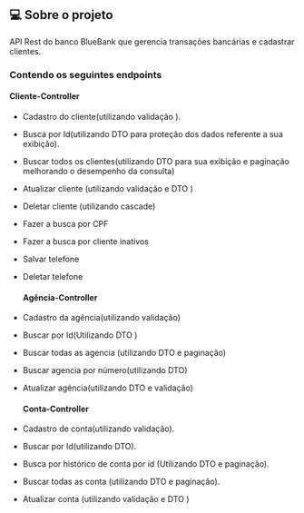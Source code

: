 ##  💻 Sobre o projeto
API  Rest  do banco  BlueBank  que gerencia transações  bancárias e cadastrar clientes.

###  Contendo os seguintes  endpoints


  #### Cliente-Controller
  
- Cadastro do cliente(utilizando validação ).

- Busca por Id(utilizando DTO para proteção dos dados referente a sua exibição).

- Buscar todos os clientes(utilizando DTO para sua exibição e paginação melhorando o 
desempenho da consulta)

- Atualizar cliente (utilizando validação e DTO )

- Deletar cliente (utilizando cascade)

- Fazer a busca por CPF

- Fazer a busca por cliente inativos

- Salvar telefone

- Deletar telefone



  #### Agência-Controller

- Cadastro da agência(utilizando validação)

- Buscar por Id(Utilizando DTO )

- Buscar todas as agencia (utilizando DTO e paginação)

- Buscar agencia por número(utilizando DTO)

- Atualizar agência(utilizando DTO e validação)



  #### Conta-Controller

- Cadastro de conta(utilizando validação).

- Buscar por Id(utilizando DTO).
- Busca por histórico de conta por id (Utilizando DTO e paginação).

- Buscar todas as conta (utilizando DTO e paginação).

- Atualizar conta (utilizando validação e DTO )





